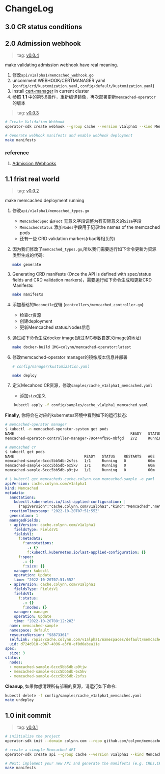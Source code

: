 # ChangeLog

## 3.0 CR status conditions

## 2.0 Admission webhook

> tag: [v0.0.4](https://github.com/colynn/memcached-operator/releases/tag/v0.0.4)

make validating admission webhook have real meaning.

1. 修改`api/v1alpha1/memcached_webhook.go`
2. uncomment WEBHOOK/CERTMANAGER yaml (`config/crd/kustomization.yaml`, `config/default/kustomization.yaml`)
3. install [cert-manager](https://cert-manager.io/docs/installation/supported-releases/) in current cluster
4. 参照 __1.1__ 中的第5,6操作，重新编译镜像，再次部署更新`memcached-operator`的版本

> tag: [v0.0.3](https://github.com/colynn/memcached-operator/releases/tag/v0.0.3)

```sh
# Create Validation Webhook
operator-sdk create webhook --group cache --version v1alpha1 --kind Memcached --defaulting --programmatic-validation

# Generate webhook manifests and enable webhook deployment
make manifests
```

### reference

1. [Admission Webhooks](https://sdk.operatorframework.io/docs/building-operators/golang/webhook/)

## 1.1 frist real world

> tag: [v0.0.2](https://github.com/colynn/memcached-operator/releases/tag/v0.0.2)

make memcached deployment running

1. 修改`api/v1alpha1/memcached_types.go`
    - `MemcachedSpec` 由`Foot` 无意义字段调整为有实际意义的`Size`字段
    - `MemcachedStatus` 添加`Nodes`字段用于记录the names of the memcached pods
    - 还有一些 CRD validation markers(rbac等相关的)
2. 因为我们修改了`memcached_types.go`,所以我们需要运行如下命令更新为资源类型生成的代码:

    ```sh
    make generate
    ```

3. Generating CRD manifests (Once the API is defined with spec/status fields and CRD validation markers)，需要运行如下命令生成和更新CRD Manifests:

    ```sh
    make manifests
    ```

4. 添加基础的`Reconcile`逻辑 (`controllers/memcached_controller.go`)
    - 检查cr资源
    - 创建deployment
    - 更新Memcached status.Nodes信息

5. 通过如下命令生成docker image(通过IMG参数自定义image的地址)

    ```sh
    make docker-build IMG=colynn/memcached-operator:latest
    ```

6. 修改memcached-operator manager的镜像版本信息并部署

    ```yaml
    # config/manager/kustomization.yaml
    ```

    ```sh
    make deploy
    ```

7. 定义Mecahced CR资源，修改`samples/cache_v1alpha1_memcached.yaml`
    - 添加`size`定义

```sh
    kubectl apply -f config/samples/cache_v1alpha1_memcached.yaml
```

__Finally__, 你将会在对应的kubernetes环境中看到如下的运行状态:

```sh
# memcached-operator manager
$ kubectl -n memcached-operator-system get pods
NAME                                                     READY   STATUS    RESTARTS   AGE
memcached-operator-controller-manager-79c444fb96-mbfgd   2/2     Running   0          38m

# memcached cr
$ kubectl get pods
NAME                                READY   STATUS    RESTARTS   AGE
memcached-sample-6ccc5bb5db-2sfss   1/1     Running   0          60m
memcached-sample-6ccc5bb5db-6x5kv   1/1     Running   0          60m
memcached-sample-6ccc5bb5db-p9tjw   1/1     Running   0          60m
```

```yaml
# $ kubectl get memcacheds.cache.colynn.com memcached-sample -o yaml
apiVersion: cache.colynn.com/v1alpha1
kind: Memcached
metadata:
  annotations:
    kubectl.kubernetes.io/last-applied-configuration: |
      {"apiVersion":"cache.colynn.com/v1alpha1","kind":"Memcached","metadata":{"annotations":{},"name":"memcached-sample","namespace":"default"},"spec":{"size":3}}
  creationTimestamp: "2022-10-20T07:51:55Z"
  generation: 1
  managedFields:
  - apiVersion: cache.colynn.com/v1alpha1
    fieldsType: FieldsV1
    fieldsV1:
      f:metadata:
        f:annotations:
          .: {}
          f:kubectl.kubernetes.io/last-applied-configuration: {}
      f:spec:
        .: {}
        f:size: {}
    manager: kubectl
    operation: Update
    time: "2022-10-20T07:51:55Z"
  - apiVersion: cache.colynn.com/v1alpha1
    fieldsType: FieldsV1
    fieldsV1:
      f:status:
        .: {}
        f:nodes: {}
    manager: manager
    operation: Update
    time: "2022-10-20T08:12:28Z"
  name: memcached-sample
  namespace: default
  resourceVersion: "98873361"
  selfLink: /apis/cache.colynn.com/v1alpha1/namespaces/default/memcacheds/memcached-sample
  uid: d724d918-c067-4096-a3f8-ef8d6abea11e
spec:
  size: 3
status:
  nodes:
  - memcached-sample-6ccc5bb5db-p9tjw
  - memcached-sample-6ccc5bb5db-6x5kv
  - memcached-sample-6ccc5bb5db-2sfss

```

__Cleanup__, 如果你想清理所有部署的资源，请运行如下命令:

```sh
kubectl delete -f config/samples/cache_v1alpha1_memcached.yaml
make undeploy
```

## 1.0 init commit

> tag: [v0.0.1](https://github.com/colynn/memcached-operator/releases/tag/v0.0.1)

```sh
# iniitialize the project
operator-sdk init --domain colynn.com --repo github.com/colynn/memcached-operator

# create a simaple Memcached API
operator-sdk create api --group cache --version v1alpha1 --kind Memcached --resource --controller

# Next: implement your new API and generate the manifests (e.g. CRDs,CRs config/crd/bases/  config/rbac/role.yaml) with:
make manifests
```
